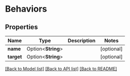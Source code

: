 # Behaviors

## Properties

Name | Type | Description | Notes
------------ | ------------- | ------------- | -------------
**name** | Option<**String**> |  | [optional]
**target** | Option<**String**> |  | [optional]

[[Back to Model list]](../README.md#documentation-for-models) [[Back to API list]](../README.md#documentation-for-api-endpoints) [[Back to README]](../README.md)


